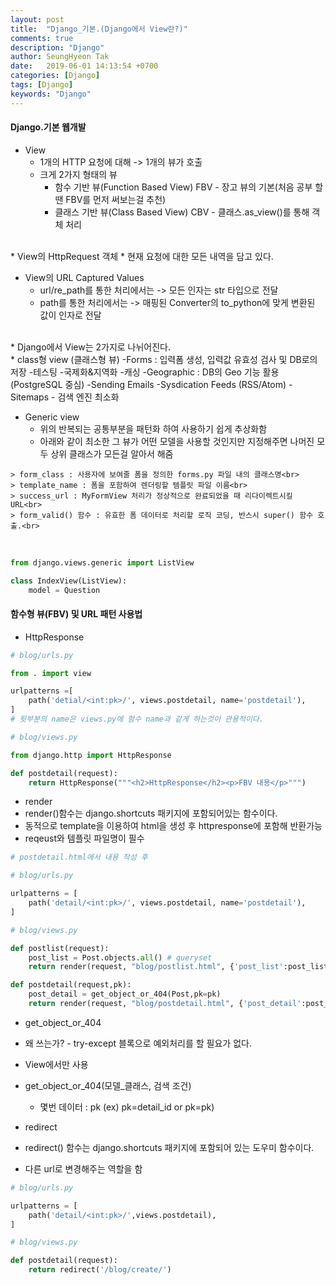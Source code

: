 ```yaml
---
layout: post
title:  "Django_기본.(Django에서 View란?)"
comments: true
description: "Django"
author: SeungHyeon Tak
date:   2019-06-01 14:13:54 +0700
categories: [Django]
tags: [Django]
keywords: "Django"
---
```

#### Django.기본 웹개발

* View 
  * 1개의 HTTP 요청에 대해 -> 1개의 뷰가 호출
  * 크게 2가지 형태의 뷰
    * 함수 기반 뷰(Function Based View) FBV - 장고 뷰의 기본(처음 공부 할땐 FBV를 먼저 써보는걸 추천)
    * 클래스 기반 뷰(Class Based View) CBV - 클래스.as_view()를 통해 객체 처리
<br>
* View의 HttpRequest 객체
  * 현재 요청에 대한 모든 내역을 담고 있다.

* View의 URL Captured Values
  * url/re_path를 통한 처리에서는 -> 모든 인자는 str 타입으로 전달
  * path를 통한 처리에서는 -> 매핑된 Converter의 to_python에 맞게 변환된 값이 인자로 전달

<br>
* Django에서 View는 2가지로 나뉘어진다.
<br>
* class형 view (클래스형 뷰)
  -Forms : 입력폼 생성, 입력값 유효성 검사 및 DB로의 저장
  -테스팅
  -국제화&지역화
  -캐싱
  -Geographic : DB의 Geo 기능 활용 (PostgreSQL 중심)
  -Sending Emails
  -Sysdication Feeds (RSS/Atom)
  -Sitemaps - 검색 엔진 최소화

  * Generic view
    - 위의 반복되는 공통부분을 패턴화 하여 사용하기 쉽게 추상화함
    - 아래와 같이 최소한 그 뷰가 어떤 모델을 사용할 것인지만 지정해주면 나머진 모두 상위 클래스가 모든걸 알아서 해줌

```
> form_class : 사용자에 보여줄 폼을 정의한 forms.py 파일 내의 클래스명<br>
> template_name : 폼을 포함하여 렌더링할 템플릿 파일 이름<br>
> success_url : MyFormView 처리가 정상적으로 완료되었을 때 리다이렉트시킬 URL<br>
> form_valid() 함수 : 유효한 폼 데이터로 처리할 로직 코딩, 반스시 super() 함수 호출.<br>
```

<br>

```python
from django.views.generic import ListView

class IndexView(ListView):
    model = Question
```

#### 함수형 뷰(FBV) 및 URL 패턴 사용법

* HttpResponse

```python
# blog/urls.py

from . import view

urlpatterns =[
	path('detial/<int:pk>/', views.postdetail, name='postdetail'),
]
# 뒷부분의 name은 views.py에 함수 name과 같게 하는것이 관용적이다.

# blog/views.py

from django.http import HttpResponse

def postdetail(request):
	return HttpResponse("""<h2>HttpResponse</h2><p>FBV 내용</p>""")
```

* render
 * render()함수는 django.shortcuts 패키지에 포함되어있는 함수이다.
 * 동적으로 template을 이용하여 html을 생성 후 httpresponse에 포함해 반환가능
 * reqeust와 템플릿 파일명이 필수

```python
# postdetail.html에서 내용 작성 후

# blog/urls.py

urlpatterns = [
	path('detail/<int:pk>/', views.postdetail, name='postdetail'),
]

# blog/views.py

def postlist(request):
	post_list = Post.objects.all() # queryset
	return render(request, "blog/postlist.html", {'post_list':post_list})

def postdetail(request,pk):
	post_detail = get_object_or_404(Post,pk=pk)
	return render(request, "blog/postdetail.html", {'post_detail':post_detail})
```

* get_object_or_404
 * 왜 쓰는가? - try-except 블록으로 예외처리를 할 필요가 없다.
 * View에서만 사용
 * get_object_or_404(모델_클래스, 검색 조건)
   * 몇번 데이터 : pk (ex) pk=detail_id or pk=pk)

* redirect
 * redirect() 함수는 django.shortcuts 패키지에 포함되어 있는 도우미 함수이다.
 * 다른 url로 변경해주는 역할을 함

```python
# blog/urls.py

urlpatterns = [
	path('detail/<int:pk>/',views.postdetail),
]

# blog/views.py

def postdetail(request):
	return redirect('/blog/create/')
```





